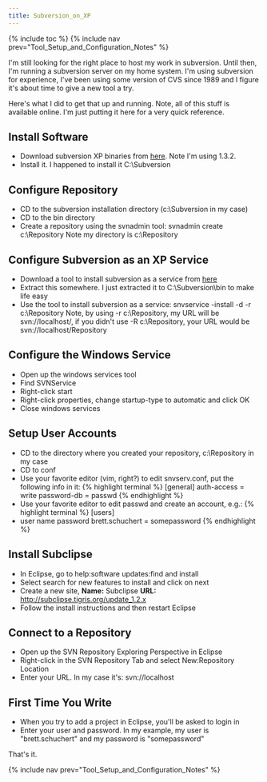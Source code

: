 ```yaml
---
title: Subversion_on_XP
---
```

{% include toc %}
{% include nav prev="Tool_Setup_and_Configuration_Notes" %}

I'm still looking for the right place to host my work in subversion. Until then, I'm running a subversion server on my home system. I'm using subversion for experience, I've been using some version of CVS since 1989 and I figure it's about time to give a new tool a try.

Here's what I did to get that up and running. Note, all of this stuff is available online. I'm just putting it here for a very quick reference.

## Install Software
* Download subversion XP binaries from [here](http://subversion.tigris.org/servlets/ProjectDocumentList?folderID=91). Note I'm using 1.3.2.
* Install it. I happened to install it C:\Subversion

## Configure Repository
* CD to the subversion installation directory (c:\Subversion in my case)
* CD to the bin directory
* Create a repository using the svnadmin tool: svnadmin create c:\Repository
Note my directory is c:\Repository

## Configure Subversion as an XP Service
* Download a tool to install subversion as a service from [here](http://clanlib.org/~mbn/svnservice/)
* Extract this somewhere. I just extracted it to C:\Subversion\bin to make life easy
* Use the tool to install subversion as a service: snvservice -install -d -r c:\Repository
Note, by using -r c:\Repository, my URL will be svn://localhost/, if you didn't use -R c:\Repository, your URL would be svn://localhost/Repository

## Configure the Windows Service
* Open up the windows services tool
* Find SVNService
* Right-click start
* Right-click properties, change startup-type to automatic and click OK
* Close windows services

## Setup User Accounts
* CD to the directory where you created your repository, c:\Repository in my case
* CD to conf
* Use your favorite editor (vim, right?) to edit snvserv.conf, put the following info in it:
{% highlight terminal %}
[general]
auth-access = write
password-db = passwd
{% endhighlight %}
* Use your favorite editor to edit passwd and create an account, e.g.:
{% highlight terminal %}
[users]
* user name        password
brett.schuchert = somepassword
{% endhighlight %}

## Install Subclipse
* In Eclipse, go to help:software updates:find and install
* Select search for new features to install and click on next
* Create a new site, **Name:** Subclipse **URL:** http://subclipse.tigris.org/update_1.2.x
* Follow the install instructions and then restart Eclipse

## Connect to a Repository
* Open up the SVN Repository Exploring Perspective in Eclipse
* Right-click in the SVN Repository Tab and select New:Repository Location
* Enter your URL. In my case it's: svn://localhost

## First Time You Write
* When you try to add a project in Eclipse, you'll be asked to login in
* Enter your user and password. In my example, my user is "brett.schuchert" and my password is "somepassword"

That's it.

{% include nav prev="Tool_Setup_and_Configuration_Notes" %}
